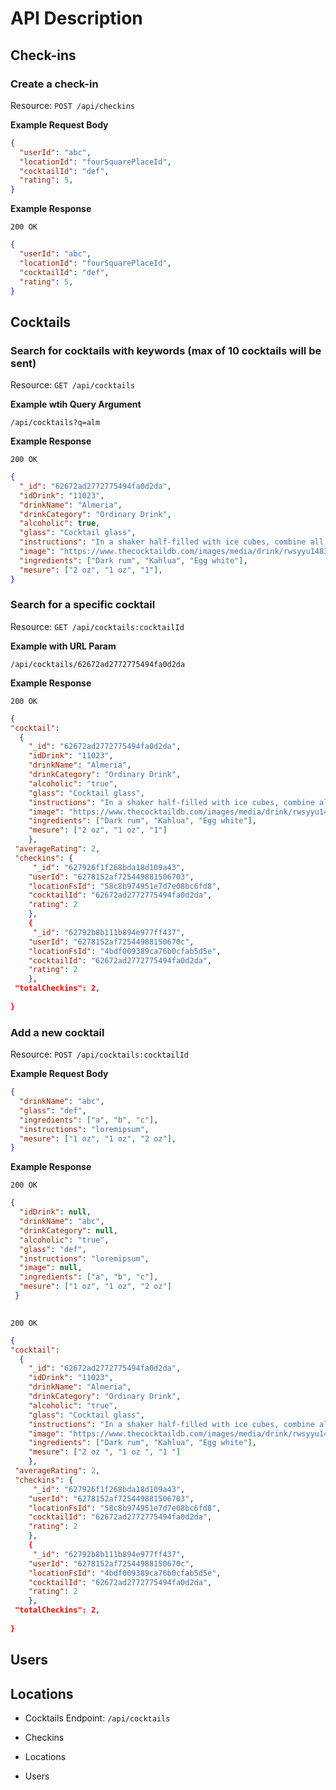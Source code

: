 # API Description

## Check-ins

### Create a check-in

Resource: `POST /api/checkins`

**Example Request Body**

```json
{
  "userId": "abc",
  "locationId": "fourSquarePlaceId",
  "cocktailId": "def",
  "rating": 5,
}
```

**Example Response**

```
200 OK
```

```json
{
  "userId": "abc",
  "locationId": "fourSquarePlaceId",
  "cocktailId": "def",
  "rating": 5,
}
```

## Cocktails

### Search for cocktails with keywords (max of 10 cocktails will be sent)

Resource: `GET /api/cocktails`

**Example wtih Query Argument**

`/api/cocktails?q=alm`

**Example Response**

```
200 OK
```

```json
{
  "_id": "62672ad2772775494fa0d2da",
  "idDrink": "11023",
  "drinkName": "Almeria",
  "drinkCategory": "Ordinary Drink",
  "alcoholic": true,
  "glass": "Cocktail glass",
  "instructions": "In a shaker half-filled with ice cubes, combine all of the ingredients...",
  "image": "https://www.thecocktaildb.com/images/media/drink/rwsyyu1483388181.jpg",
  "ingredients": ["Dark rum", "Kahlua", "Egg white"],
  "mesure": ["2 oz", "1 oz", "1"],
}
```
### Search for a specific cocktail

Resource: `GET /api/cocktails:cocktailId`

**Example with URL Param**

`/api/cocktails/62672ad2772775494fa0d2da`

**Example Response**

```
200 OK
```

```json
{
"cocktail": 
  { 
    "_id": "62672ad2772775494fa0d2da",
    "idDrink": "11023",
    "drinkName": "Almeria",
    "drinkCategory": "Ordinary Drink",
    "alcoholic": "true",
    "glass": "Cocktail glass",
    "instructions": "In a shaker half-filled with ice cubes, combine all of the ingredients...",
    "image": "https://www.thecocktaildb.com/images/media/drink/rwsyyu1483388181.jpg",
    "ingredients": ["Dark rum", "Kahlua", "Egg white"],
    "mesure": ["2 oz", "1 oz", "1"]
    },
 "averageRating": 2,
 "checkins": {
     "_id": "627926f1f268bda18d109a43",
    "userId": "6278152af725449881506703",
    "locationFsId": "58c8b974951e7d7e08bc6fd8",
    "cocktailId": "62672ad2772775494fa0d2da",
    "rating": 2
    },
    {
     "_id": "62792b8b111b894e977ff437",
    "userId": "6278152af72544988150670c",
    "locationFsId": "4bdf009389ca76b0cfab5d5e",
    "cocktailId": "62672ad2772775494fa0d2da",
    "rating": 2
    },
 "totalCheckins": 2,
   
}
```
### Add a new cocktail

Resource: `POST /api/cocktails:cocktailId`

**Example Request Body**

```json
{
  "drinkName": "abc",
  "glass": "def",
  "ingredients": ["a", "b", "c"],
  "instructions": "loremipsum",
  "mesure": ["1 oz", "1 oz", "2 oz"],
}
```

**Example Response**

```
200 OK
```

```json
{
  "idDrink": null,
  "drinkName": "abc",
  "drinkCategory": null,
  "alcoholic": "true",
  "glass": "def",
  "instructions": "loremipsum",
  "image": null,
  "ingredients": ["a", "b", "c"],
  "mesure": ["1 oz", "1 oz", "2 oz"]
 }
  
```


```
200 OK
```

```json
{
"cocktail": 
  { 
    "_id": "62672ad2772775494fa0d2da",
    "idDrink": "11023",
    "drinkName": "Almeria",
    "drinkCategory": "Ordinary Drink",
    "alcoholic": "true",
    "glass": "Cocktail glass",
    "instructions": "In a shaker half-filled with ice cubes, combine all of the ingredients...",
    "image": "https://www.thecocktaildb.com/images/media/drink/rwsyyu1483388181.jpg",
    "ingredients": ["Dark rum", "Kahlua", "Egg white"],
    "mesure": ["2 oz ", "1 oz ", "1 "]
    },
 "averageRating": 2,
 "checkins": {
     "_id": "627926f1f268bda18d109a43",
    "userId": "6278152af725449881506703",
    "locationFsId": "58c8b974951e7d7e08bc6fd8",
    "cocktailId": "62672ad2772775494fa0d2da",
    "rating": 2
    },
    {
     "_id": "62792b8b111b894e977ff437",
    "userId": "6278152af72544988150670c",
    "locationFsId": "4bdf009389ca76b0cfab5d5e",
    "cocktailId": "62672ad2772775494fa0d2da",
    "rating": 2
    },
 "totalCheckins": 2,
   
}
```

## Users

## Locations

- Cocktails
  Endpoint: `/api/cocktails`
  
  
- Checkins
- Locations
- Users
